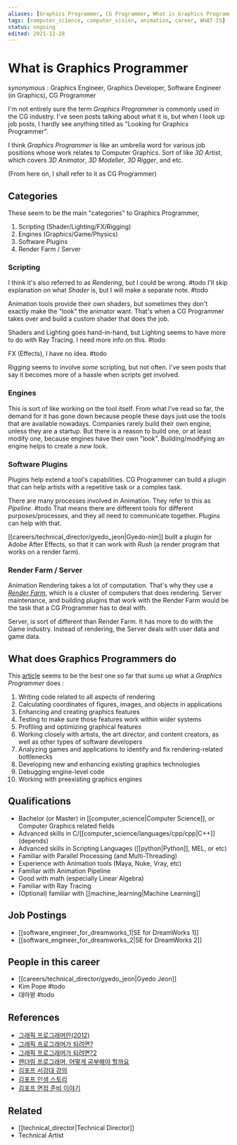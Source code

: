```yaml
---
aliases: [Graphics Programmer, CG Programmer, What is Graphics Programmer]
tags: [computer_science, computer_vision, animation, career, WHAT-IS]
status: ongoing
edited: 2021-12-28
---
```


# What is Graphics Programmer
_synonymous_ : Graphics Engineer, Graphics Developer, Software Engineer (in Graphics), CG Programmer

I'm not entirely sure the term _Graphics Programmer_ is commonly used in the CG industry.
I've seen posts talking about what it is, but when I look up job posts, I hardly see anything titled as "Looking for Graphics Programmer".

I think _Graphics Programmer_ is like an umbrella word for various job positions whose work relates to Computer Graphics. Sort of like _3D Artist_, which covers _3D Animator_, _3D Modeller_, _3D Rigger_, and etc.

(From here on, I shall refer to it as CG Programmer)

## Categories
These seem to be the main "categories" to Graphics Programmer,
1. Scripting (Shader/Lighting/FX/Rigging)
2. Engines (Graphics/Game/Physics)
3. Software Plugins
4. Render Farm / Server

### Scripting
I think it's also referred to as _Rendering_, but I could be wrong. #todo 
I'll skip explanation on what _Shader_ is, but I will make a separate note. #todo

Animation tools provide their own shaders, but sometimes they don't exactly make the "look" the animator want. That's when a CG Programmer takes over and build a custom shader that does the job.

Shaders and Lighting goes hand-in-hand, but Lighting seems to have more to do with Ray Tracing. I need more info on this. #todo 

FX (Effects), I have no idea. #todo 

Rigging seems to involve _some_ scripting, but not often. I've seen posts that say it becomes more of a hassle when scripts get involved.

### Engines
This is sort of like working on the tool itself.
From what I've read so far, the demand for it has gone down because people these days just use the tools that are available nowadays.
Companies rarely build their own engine, unless they are a startup.
But there is a reason to build one, or at least modify one, because engines have their own "look". Building/modifying an engine helps to create a _new_ look.

### Software Plugins
Plugins help extend a tool's capabilities.
CG Programmer can build a plugin that can help artists with a repetitive task or a complex task.

There are many processes involved in Animation. They refer to this as _Pipeline_. #todo 
That means there are different tools for different purposes/processes, and they all need to communicate together. Plugins can help with that.

[[careers/technical_director/gyedo_jeon|Gyedo-nim]] built a plugin for Adobe After Effects, so that it can work with _Rush_ (a render program that works on a render farm).

### Render Farm / Server
Animation Rendering takes a lot of computation. That's why they use a [_Render Farm_](https://en.wikipedia.org/wiki/Render_farm), which is a cluster of computers that does rendering. Server maintenance, and building plugins that work with the Render Farm would be the task that a CG Programmer has to deal with.

Server, is sort of different than Render Farm. It has more to do with the Game industry.
Instead of rendering, the Server deals with user data and game data.

## What does Graphics Programmers do
This [article](https://www.noodle.com/articles/how-to-become-a-graphics-developer-and-bring-game-concepts-to-life) seems to be the best one so far that sums up what a _Graphics Programmer_ does :
1. Writing code related to all aspects of rendering
2. Calculating coordinates of figures, images, and objects in applications
3. Enhancing and creating graphics features
4. Testing to make sure those features work within wider systems
5. Profiling and optimizing graphical features
6. Working closely with artists, the art director, and content creators, as well as other types of software developers
7. Analyzing games and applications to identify and fix rendering-related bottlenecks
8. Developing new and enhancing existing graphics technologies
9. Debugging engine-level code
10. Working with preexisting graphics engines

## Qualifications
- Bachelor (or Master) in [[computer_science|Computer Science]], or Computer Graphics related fields
- Advanced skills in C/[[computer_science/languages/cpp/cpp|C++]] (depends)
- Advanced skills in Scripting Languages ([[python|Python]], MEL, or etc)
- Familiar with Parallel Processing (and Multi-Threading)
- Experience with Animation tools (Maya, Nuke, Vray, etc)
- Familiar with Animation Pipeline
- Good with math (especially Linear Algebra)
- Familiar with Ray Tracing
- (Optional) familiar with [[machine_learning|Machine Learning]]

## Job Postings
- [[software_engineer_for_dreamworks_1|SE for DreamWorks 1]]
- [[software_engineer_for_dreamworks_2|SE for DreamWorks 2]]

## People in this career
- [[careers/technical_director/gyedo_jeon|Gyedo Jeon]]
- Kim Pope #todo
- 대마왕 #todo

## References
- [그래픽 프로그래머란(2012)](https://gamedevforever.com/194)
- [그래픽 프로그래머가 되려면?](http://1st.gamecodi.com/board/zboard.php?id=GAMECODI_QnA&no=1799)
- [그래픽 프로그래머가 되려면?2](https://okky.kr/article/756383)
- [렌더링 프로그래머, 어떻게 공부해야 할까요](https://gamecodi.com/2126/%EB%A0%8C%EB%8D%94%EB%A7%81-%ED%94%84%EB%A1%9C%EA%B7%B8%EB%9E%98%EB%A8%B8%EA%B0%80-%EB%90%98%EA%B3%A0%EC%8B%B6%EC%8A%B5%EB%8B%88%EB%8B%A4-%EC%96%B4%EB%96%BB%EA%B2%8C-%EA%B3%B5%EB%B6%80%ED%95%B4%EC%95%BC%ED%95%A0%EA%B9%8C%EC%9A%94)
- [김포프 서강대 강의](https://blog.popekim.com/ko/2012/10/30/artist-plus-programmer-is.html)
- [김포프 인생 스토리](https://blog.popekim.com/ko/2012/04/29/how-i-became-programmer-without-formal-education.html)
- [김포프 면접 준비 이야기](https://blog.popekim.com/ko/2010/07/28/na-job-hunting-guide-3-job-interview.html)

## Related
- [[technical_director|Technical Director]]
- Technical Artist